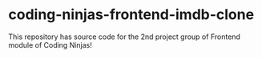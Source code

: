 # coding-ninjas-frontend-imdb-clone
This repository has source code for the 2nd project group of Frontend module of Coding Ninjas!
